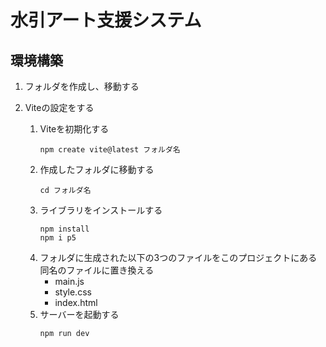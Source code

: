 # 水引アート支援システム
## 環境構築

1. フォルダを作成し、移動する

2. Viteの設定をする
   1. Viteを初期化する
      ```
      npm create vite@latest フォルダ名
      ```
   2. 作成したフォルダに移動する
      ```
      cd フォルダ名
      ```
   3. ライブラリをインストールする
      ```
      npm install
      npm i p5
      ```
   4. フォルダに生成された以下の3つのファイルをこのプロジェクトにある同名のファイルに置き換える
      - main.js
      - style.css
      - index.html
   4. サーバーを起動する
      ```
      npm run dev
      ```

